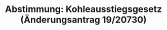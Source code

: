 ---
abstimmung:
  abstimmung: 1
  bundestagssitzung: 171
  datum: 3. Juli 2020
  legislaturperiode: 19
categories:
- Todo
data:
- title: Abstimmungsergebnis 20200703_1-data.pdf
  url: /res/2021-btw/abstimmungsergebnisse/20200703_1-data.pdf
- title: Abstimmungsergebnis 20200703_1_xls-data.xlsx
  url: /res/2021-btw/abstimmungsergebnisse/20200703_1_xls-data.xlsx
- title: Abstimmungsergebnis 20200703_1_xls-data.csv
  url: /res/2021-btw/abstimmungsergebnisse/csv/20200703_1_xls-data.csv
documents:
- local: /res/2021-btw/drucksachen/17342.pdf
  title: Drucksache 19/17342
  url: https://dip21.bundestag.de/dip21/btd/19/173/1917342.pdf
- local: /res/2021-btw/drucksachen/18472.pdf
  title: Drucksache 19/18472
  url: https://dip21.bundestag.de/dip21/btd/19/184/1918472.pdf
- local: /res/2021-btw/drucksachen/18779.pdf
  title: Drucksache 19/18779
  url: https://dip21.bundestag.de/dip21/btd/19/187/1918779.pdf
- local: /res/2021-btw/drucksachen/20714.pdf
  title: Drucksache 19/20714
  url: https://dip21.bundestag.de/dip21/btd/19/207/1920714.pdf
- local: /res/2021-btw/drucksachen/20730.pdf
  title: Drucksache 19/20730
  url: https://dip21.bundestag.de/dip21/btd/19/207/1920730.pdf
ergebnis:
  AfD:
    enthaltung: 0
    gesamt: 89
    ja: 0
    nein: 82
    nichtabgegeben: 7
    ungueltig: 0
  Bündnis 90/Die Grünen:
    enthaltung: 0
    gesamt: 67
    ja: 63
    nein: 1
    nichtabgegeben: 3
    ungueltig: 0
  Die Linke:
    enthaltung: 0
    gesamt: 69
    ja: 56
    nein: 0
    nichtabgegeben: 13
    ungueltig: 0
  FDP:
    enthaltung: 0
    gesamt: 80
    ja: 0
    nein: 79
    nichtabgegeben: 1
    ungueltig: 0
  cdu/csu:
    enthaltung: 0
    gesamt: 246
    ja: 0
    nein: 234
    nichtabgegeben: 12
    ungueltig: 0
  file: 20200703_1_xls-data.xlsx
  fraktionslos:
    enthaltung: 0
    gesamt: 6
    ja: 1
    nein: 2
    nichtabgegeben: 3
    ungueltig: 0
  spd:
    enthaltung: 0
    gesamt: 152
    ja: 0
    nein: 141
    nichtabgegeben: 11
    ungueltig: 0
layout: abstimmung
links:
- title: Link zu bundestag.de
  url: https://www.bundestag.de/parlament/plenum/abstimmung/abstimmung?id=681
preview: 'Deutscher Bundestag


  171. Sitzung des Deutschen Bundestages

  am Freitag, 3. Juli 2020


  Endgültiges Ergebnis der Namentlichen Abstimmung Nr. 1


  Änderungsantrag der Abgeordneten Oliver Krischer, Annalena Baerbock, Lisa Badum,

  weiterer Abgeordneter und der Fraktion BÜNDNIS 90/DIE GRÜNEN

  zu der zweiten BeratunG des Gesetzentwurfs der Bundesregierung

  - Drs. 19/17342, 19/18472, 19/18779 Nr. 1.13, 19/20714 (neu) und 19/20730

  Entwurf eines Gesetzes zur Reduzierung und zur Beendigung der Kohleverstromung und

  zur Änderung weiterer Gesetze (Kohleausstiegsgesetz)'
tags:
- Todo
title: 'Abstimmung: Kohleausstiegsgesetz (Änderungsantrag 19/20730)'
---